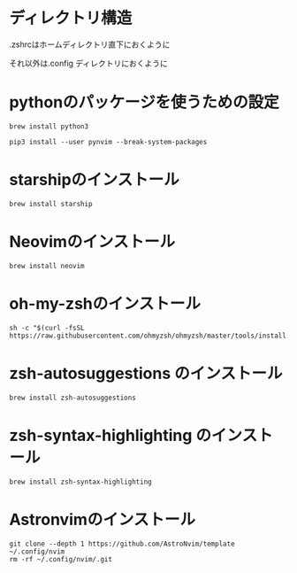 # ディレクトリ構造
.zshrcはホームディレクトリ直下におくように

それ以外は.config ディレクトリにおくように
# pythonのパッケージを使うための設定
```
brew install python3
```

```
pip3 install --user pynvim --break-system-packages
```
# starshipのインストール
```
brew install starship
```
# Neovimのインストール
```
brew install neovim
```
# oh-my-zshのインストール
```
sh -c "$(curl -fsSL https://raw.githubusercontent.com/ohmyzsh/ohmyzsh/master/tools/install.sh)"
```

# zsh-autosuggestions のインストール
```
brew install zsh-autosuggestions
```
# zsh-syntax-highlighting のインストール
```
brew install zsh-syntax-highlighting
```

# Astronvimのインストール
```
git clone --depth 1 https://github.com/AstroNvim/template ~/.config/nvim
rm -rf ~/.config/nvim/.git
```
